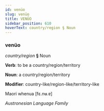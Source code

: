 ```yaml
---
id: venüo
slug: venüo
title: VENÜO
sidebar_position: 610
hoverText: country/region § Noun
---
```


### venüo

*country/region* **§** Noun

**Verb**: to be a country/region/territory

**Noun**: a country/region/territory

**Modifier**: country-like/region-like/territory-like

Maori whenua [fɛ.nʉ.ɐ]

*Austronesian Language Family*